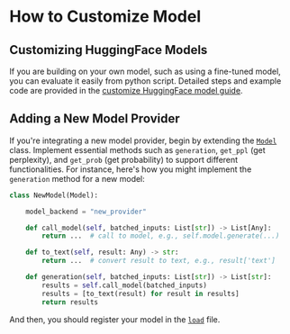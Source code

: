# How to Customize Model

## Customizing HuggingFace Models

If you are building on your own model, such as using a fine-tuned model, you can evaluate it easily from python script. Detailed steps and example code are provided in the [customize HuggingFace model guide](https://github.com/RUCAIBox/LLMBox/tree/main/docs/examples/customize_huggingface_model.py).

## Adding a New Model Provider

If you're integrating a new model provider, begin by extending the [`Model`](https://github.com/RUCAIBox/LLMBox/tree/main/utilization/model/model.py) class. Implement essential methods such as `generation`, `get_ppl` (get perplexity), and `get_prob` (get probability) to support different functionalities. For instance, here's how you might implement the `generation` method for a new model:

```python
class NewModel(Model):

    model_backend = "new_provider"

    def call_model(self, batched_inputs: List[str]) -> List[Any]:
        return ...  # call to model, e.g., self.model.generate(...)

    def to_text(self, result: Any) -> str:
        return ...  # convert result to text, e.g., result['text']

    def generation(self, batched_inputs: List[str]) -> List[str]:
        results = self.call_model(batched_inputs)
        results = [to_text(result) for result in results]
        return results
```

And then, you should register your model in the [`load`](https://github.com/RUCAIBox/LLMBox/tree/main/utilization/model/load.py) file.
